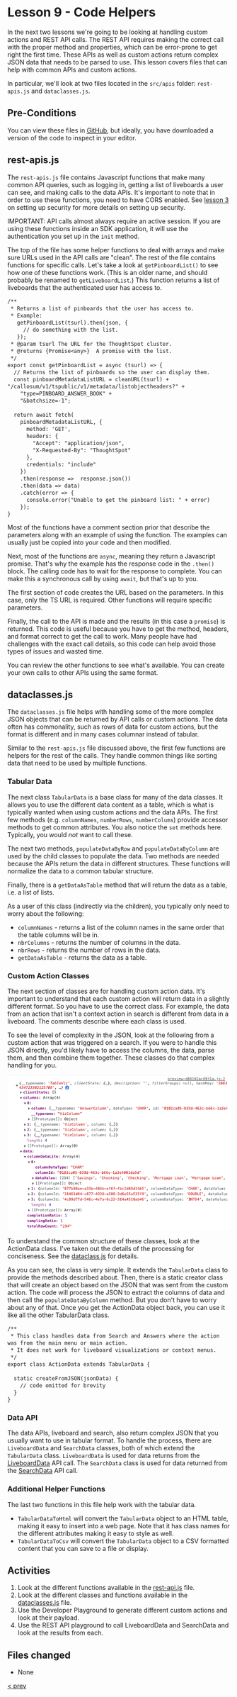 # Lesson 9 - Code Helpers

In the next two lessons we're going to be looking at handling custom actions and REST API calls.  The REST API requires making the correct call with the proper method and properties, which can be error-prone to get right the first time.  These APIs as well as custom actions return complex JSON data that needs to be parsed to use.  This lesson covers files that can help with common APIs and custom actions.

In particular, we'll look at two files located in the `src/apis` folder:  `rest-apis.js` and `dataclasses.js`.  

## Pre-Conditions

You can view these files in [GitHub](/src/apis), but ideally, you have downloaded a version of the code to inspect in your editor.

## rest-apis.js

The `rest-apis.js` file contains Javascript functions that make many common API queries, such as logging in, getting a list of liveboards a user can see, and making calls to the data APIs.  It's important to note that in order to use these functions, you need to have CORS enabled.  See [lesson 3](../lesson-03-security-setup/README-03.md) on setting up security for more details on setting up security.

IMPORTANT: API calls almost always require an active session.  If you are using these functions inside an SDK application, it will use the authentication you set up in the `init` method.

The top of the file has some helper functions to deal with arrays and make sure URLs used in the API calls are "clean".  The rest of the file contains functions for specific calls.  Let's take a look at `getPinboardList()` to see how one of these functions work.  (This is an older name, and should probably be renamed to `getLiveboardList`.)  This function returns a list of liveboards that the authenticated user has access to.

~~~
/**
 * Returns a list of pinboards that the user has access to.
 * Example:
   getPinboardList(tsurl).then(json, {
     // do something with the list.
   });
 * @param tsurl The URL for the ThoughtSpot cluster.
 * @returns {Promise<any>}  A promise with the list.
 */
export const getPinboardList = async (tsurl) => {
  // Returns the list of pinboards so the user can display them.
  const pinboardMetadataListURL = cleanURL(tsurl) + "/callosum/v1/tspublic/v1/metadata/listobjectheaders?" +
    "type=PINBOARD_ANSWER_BOOK" +
    "&batchsize=-1";

  return await fetch(
    pinboardMetadataListURL, {
      method: 'GET',
      headers: {
        "Accept": "application/json",
        "X-Requested-By": "ThoughtSpot"
      },
      credentials: "include"
    })
    .then(response =>  response.json())
    .then(data => data)
    .catch(error => {
      console.error("Unable to get the pinboard list: " + error)
    });
}
~~~

Most of the functions have a comment section prior that describe the parameters along with an example of using the function.  The examples can usually just be copied into your code and then modified.  

Next, most of the functions are `async`, meaning they return a Javascript promise.  That's why the example has the response code in the `.then()` block.  The calling code has to wait for the response to complete.  You can make this a synchronous call by using `await`, but that's up to you.

The first section of code creates the URL based on the parameters.  In this case, only the TS URL is required. Other functions will require specific parameters.  

Finally, the call to the API is made and the results (in this case a `promise`) is returned.  This code is useful because you have to get the method, headers, and format correct to get the call to work.  Many people have had challenges with the exact call details, so this code can help avoid those types of issues and wasted time.

You can review the other functions to see what's available.  You can create your own calls to other APIs using the same format.  

## dataclasses.js

The `dataclasses.js` file helps with handling some of the more complex JSON objects that can be returned by API calls or custom actions.  The data often has commonality, such as rows of data for custom actions, but the format is different and in many cases columnar instead of tabular.  

Similar to the `rest-apis.js` file discussed above, the first few functions are helpers for the rest of the calls.  They handle common things like sorting data that need to be used by multiple functions.

### Tabular Data

The next class `TabularData` is a base class for many of the data classes.  It allows you to use the different data content as a table, which is what is typically wanted when using custom actions and the data APIs.  The first few methods (e.g. `columnNames`, `numberRows`, `numberColums`) provide accessor methods to get common attributes.  You also notice the `set` methods here.  Typically, you would _not_ want to call these.

The next two methods, `populateDataByRow` and `populateDataByColumn` are used by the child classes to populate the data.  Two methods are needed because the APIs return the data in different structures. These functions will normalize the data to a common tabular structure.

Finally, there is a `getDataAsTable` method that will return the data as a table, i.e. a list of lists.  

As a user of this class (indirectly via the children), you typically only need to worry about the following:

* `columnNames` - returns a list of the column names in the same order that the table columns will be in.
* `nbrColumns` - returns the number of columns in the data.
* `nbrRows` - returns the number of rows in the data.
* `getDataAsTable` - returns the data as a table.

### Custom Action Classes

The next section of classes are for handling custom action data.  It's important to understand that each custom action will return data in a slightly different format.  So you have to use the correct class.  For example, the data from an action that isn't a context action in search is different from data in a liveboard.  The comments describe where each class is used.  

To see the level of complexity in the JSON, look at the following from a custom action that was triggered on a search.  If you were to handle this JSON directly, you'd likely have to access the columns, the data, parse them, and then combine them together.   These classes do that complex handling for you.

![img.png](images/action-json.png)

To understand the common structure of these classes, look at the ActionData class.  I've taken out the details of the processing for conciseness.  See the [dataclass.js](/src/apis/dataclasses.js) for details.  

As you can see, the class is very simple.  It extends the `TabularData` class to provide the methods described about.  Then, there is a static creator class that will create an object based on the JSON that was sent from the custom action.  The code will process the JSON to extract the columns of data and then call the `populateDataByColumn` method.  But you don't have to worry about any of that.  Once you get the ActionData object back, you can use it like all the other TabularData class.    

~~~
/**
 * This class handles data from Search and Answers where the action was from the main menu or main action.
 * It does not work for liveboard visualizations or context menus.
 */
export class ActionData extends TabularData {

  static createFromJSON(jsonData) {
    // code omitted for brevity
  }
}

~~~

### Data API 

The data APIs, liveboard and search, also return complex JSON that you usually want to use in tabular format.  To handle the process, there are `LiveboardData` and `SearchData` classes, both of which extend the `TabularData` class.  `LiveboardData` is used for data returns from the [LiveboardData](https://developers.thoughtspot.com/docs/?pageid=rest-api-reference#_liveboard_data) API call.  The `SearchData` class is used for data returned from the [SearchData](https://developers.thoughtspot.com/docs/?pageid=rest-api-reference#_search_data) API call.  

### Additional Helper Functions

The last two functions in this file help work with the tabular data.  

* `TabularDataToHtml` will convert the `TabularData` object to an HTML table, making it easy to insert into a web page.  Note that it has class names for the different attributes making it easy to style as well.
* `TabularDataToCsv` will convert the `TabularData` object to a CSV formatted content that you can save to a file or display.  

## Activities

1. Look at the different functions available in the [rest-api.js](/src/apis/rest-api.js) file.
2. Look at the different classes and functions available in the [dataclasses.js](/src/apis/dataclasses.js) file.
3. Use the Developer Playground to generate different custom actions and look at their payload.
4. Use the REST API playground to call LiveboardData and SearchData and look at the results from each.

## Files changed

* None

[< prev](../lesson-07-embed-full-app/README-07.md)
